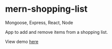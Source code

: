 # mern-shopping-list

Mongoose, Express, React, Node

App to add and remove items from a shopping list.

View demo [here](https://vast-depths-73881.herokuapp.com/)
